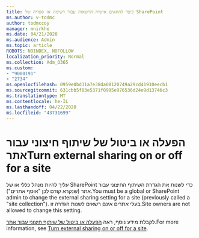 ```yaml
---
title: כיצד להתאים אישית הרשאות עבור רשימה או ספריה של SharePoint
ms.author: v-todmc
author: todmccoy
manager: mnirkhe
ms.date: 04/21/2020
ms.audience: Admin
ms.topic: article
ROBOTS: NOINDEX, NOFOLLOW
localization_priority: Normal
ms.collection: Adm_O365
ms.custom:
- "9000191"
- "2734"
ms.openlocfilehash: 0959e0bd31a7e38da08120749a29cd41910eecb1
ms.sourcegitcommit: 631cbb5f03e5371f0995e976536d24e9d13746c3
ms.translationtype: MT
ms.contentlocale: he-IL
ms.lasthandoff: 04/22/2020
ms.locfileid: "43731699"
---
```

# <a name="turn-external-sharing-on-or-off-for-a-site"></a><span data-ttu-id="1a064-102">הפעלה או ביטול של שיתוף חיצוני עבור אתר</span><span class="sxs-lookup"><span data-stu-id="1a064-102">Turn external sharing on or off for a site</span></span>

<span data-ttu-id="1a064-103">עליך להיות מנהל כללי או של SharePoint כדי לשנות את הגדרת השיתוף החיצוני עבור אתר (שנקרא קודם לכן "אוסף אתרים").</span><span class="sxs-lookup"><span data-stu-id="1a064-103">You must be a global or SharePoint admin to change the external sharing setting for a site (previously called a "site collection").</span></span> <span data-ttu-id="1a064-104">בעלי אתרים אינם רשאים לשנות הגדרה זו.</span><span class="sxs-lookup"><span data-stu-id="1a064-104">Site owners are not allowed to change this setting.</span></span> 

<span data-ttu-id="1a064-105">לקבלת מידע נוסף, ראה [הפעלה או ביטול של שיתוף חיצוני עבור אתר](https://docs.microsoft.com/sharepoint/change-external-sharing-site).</span><span class="sxs-lookup"><span data-stu-id="1a064-105">For more information, see [Turn external sharing on or off for a site](https://docs.microsoft.com/sharepoint/change-external-sharing-site).</span></span>
